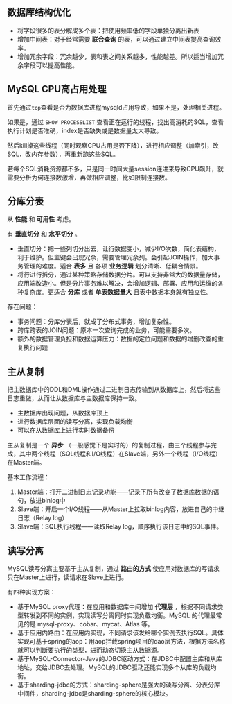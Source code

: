 ## 数据库结构优化

- 将字段很多的表分解成多个表：把使用频率低的字段单独分离出新表
- 增加中间表：对于经常需要 **联合查询** 的表，可以通过建立中间表提高查询效率。
- 增加冗余字段：冗余越少，表和表之间关系越多，性能越差。所以适当增加冗余字段可以提高性能。

## MySQL CPU高占用处理

首先通过`top`查看是否为数据库进程mysqld占用导致，如果不是，处理相关进程。

如果是，通过 `SHOW PROCESSLIST` 查看正在运行的线程，找出高消耗的SQL，查看执行计划是否准确，index是否缺失或是数据量太大导致。

然后kill掉这些线程（同时观察CPU占用是否下降），进行相应调整（加索引，改SQL，改内存参数），再重新跑这些SQL。

若每个SQL消耗资源都不多，只是同一时间大量session连进来导致CPU飙升，就需要分析为何连接数激增，再做相应调整，比如限制连接数。

## 分库分表

从 **性能** 和 **可用性** 考虑。

有 **垂直切分** 和 **水平切分** 。

- 垂直切分：把一些列切分出去，让行数据变小，减少I/O次数，简化表结构，利于维护。但主键会出现冗余，需要管理冗余列。会引起JOIN操作，加大事务管理的难度。适合 **表多** 且 各项 **业务逻辑** 划分清晰、低耦合情景。
- 将行进行拆分，通过某种策略存储数据分片。可以支持非常大的数据量存储，应用端改造小。但是分片事务难以解决，会增加逻辑、部署、应用和运维的各种复杂度。更适合 **分库** 或者 **单表数据量大** 且表中数据本身就有独立性。

存在问题：

- 事务问题：分库分表后，就成了分布式事务，增加复杂性。
- 跨库跨表的JOIN问题：原本一次查询完成的业务，可能需要多次。
- 额外的数据管理负担和数据运算压力：数据的定位问题和数据的增删改查的重复执行问题

## 主从复制

把主数据库中的DDL和DML操作通过二进制日志传输到从数据库上，然后将这些日志重做，从而让从数据库与主数据库保持一致。

- 主数据库出现问题，从数据库顶上
- 进行数据库层面的读写分离，实现负载均衡
- 可以在从数据库上进行实时数据备份

主从复制是一个 **异步** （一般感觉下是实时的）的复制过程，由三个线程参与完成，其中两个线程（SQL线程和I/O线程）在Slave端，另外一个线程（I/O线程）在Master端。

基本工作流程：

1. Master端：打开二进制日志记录功能——记录下所有改变了数据库数据的语句，放进binlog中
2. Slave端：开启一个I/O线程——从Master上拉取binlog内容，放进自己的中继日志（Relay log）
3. Slave端：SQL执行线程——读取Relay log，顺序执行该日志中的SQL事件。

## 读写分离

MySQL读写分离主要基于主从复制，通过 **路由的方式** 使应用对数据库的写请求只在Master上进行，读请求在Slave上进行。

有四种实现方案：
- 基于MySQL proxy代理：在应用和数据库中间增加 **代理层** ，根据不同请求类型转发到不同的实例，实现读写分离同时实现负载均衡。MySQL 的代理最常见的是 mysql-proxy、cobar、mycat、Atlas 等。
- 基于应用内路由：在应用内实现，不同请求该发给哪个实例去执行SQL。具体实现可基于spring的aop：用aop拦截spring项目的dao层方法，根据方法名称就可以判断要执行的类型，进而动态切换主从数据源。
- 基于MySQL-Connector-Java的JDBC驱动方式：在JDBC中配置主库和从库地址，交给JDBC去处理。MySQL的JDBC驱动还能实现多个从库的负载均衡。
- 基于sharding-jdbc的方式：sharding-sphere是强大的读写分离、分表分库中间件，sharding-jdbc是sharding-sphere的核心模块。
